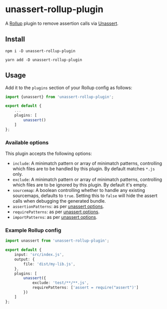 # unassert-rollup-plugin

A [Rollup](http://www.rollupjs.org) plugin to remove assertion calls via [Unassert](https://github.com/unassert-js/unassert).


## Install

`npm i -D unassert-rollup-plugin`

`yarn add -D unassert-rollup-plugin`

## Usage

Add it to the `plugins` section of your Rollup config as follows:

```ts
import {unassert} from 'unassert-rollup-plugin';

export default {
    ...
    plugins: [
        unassert()
    ]
};
```

### Available options

This plugin accepts the following options:

* `include`: A minimatch pattern or array of minimatch patterns, controlling which files are to be handled by this plugin. By default matches `*.js` only.
* `exclude`: A minimatch pattern or array of minimatch patterns, controlling which files are to be ignored by this plugin. By default it's empty.
* `sourcemap`: A boolean controlling whether to handle any existing sourcemaps, defaults to `true`. Setting this to `false` will hide the assert calls when debugging the generated bundle.
* `assertionPatterns`: as per [unassert options](https://github.com/unassert-js/unassert#options).
* `requirePatterns`: as per [unassert options](https://github.com/unassert-js/unassert#options).
* `importPatterns`: as per [unassert options](https://github.com/unassert-js/unassert#options).

### Example Rollup config

```ts
import unassert from 'unassert-rollup-plugin';

export default {
    input: 'src/index.js',
    output: {
        file: 'dist/my-lib.js',
    },
    plugins: [
        unassert({
            exclude: 'test/**/**.js',
            requirePatterns: ['assert = require("assert")']
        })
    ]
};
```